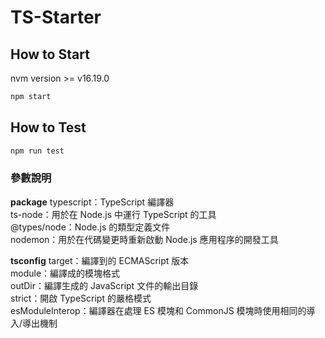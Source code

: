 # TS-Starter

## How to Start

nvm version >= v16.19.0

```bash
npm start
```

## How to Test

```bash
npm run test
```

### 參數說明

**package**
typescript：TypeScript 編譯器  
ts-node：用於在 Node.js 中運行 TypeScript 的工具  
@types/node：Node.js 的類型定義文件  
nodemon：用於在代碼變更時重新啟動 Node.js 應用程序的開發工具  

**tsconfig**
target：編譯到的 ECMAScript 版本  
module：編譯成的模塊格式  
outDir：編譯生成的 JavaScript 文件的輸出目錄  
strict：開啟 TypeScript 的嚴格模式  
esModuleInterop：編譯器在處理 ES 模塊和 CommonJS 模塊時使用相同的導入/導出機制  
